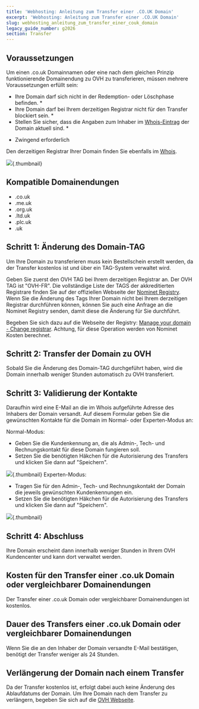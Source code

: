 ```yaml
---
title: 'Webhosting: Anleitung zum Transfer einer .CO.UK Domain'
excerpt: 'Webhosting: Anleitung zum Transfer einer .CO.UK Domain'
slug: webhosting_anleitung_zum_transfer_einer_couk_domain
legacy_guide_number: g2026
section: Transfer
---
```



## Voraussetzungen
Um einen .co.uk Domainnamen oder eine nach dem gleichen Prinzip funktionierende Domainendung zu OVH zu transferieren, müssen mehrere Voraussetzungen erfüllt sein:


- Ihre Domain darf sich nicht in der Redemption- oder Löschphase befinden. *
- Ihre Domain darf bei Ihrem derzeitigen Registrar nicht für den Transfer blockiert sein. *
- Stellen Sie sicher, dass die Angaben zum Inhaber im [Whois-Eintrag](https://www.ovh.com/cgi-bin/whois.pl) der Domain aktuell sind. *

* Zwingend erforderlich


Den derzeitigen Registrar Ihrer Domain finden Sie ebenfalls im [Whois](https://www.ovh.com/cgi-bin/whois.pl).

![](images/img_3485.jpg){.thumbnail}


## Kompatible Domainendungen

- .co.uk
- .me.uk
- .org.uk
- .ltd.uk
- .plc.uk
- .uk




## Schritt 1: Änderung des Domain-TAG
Um Ihre Domain zu transferieren muss kein Bestellschein erstellt werden, da der Transfer kostenlos ist und über ein TAG-System verwaltet wird.

Geben Sie zuerst den OVH TAG bei Ihrem derzeitigen Registrar an.
Der OVH TAG ist "OVH-FR".
Die vollständige Liste der TAGS der akkreditierten Registrare finden Sie auf der offiziellen Webseite der [Nominet Registry](http://www.nominet.uk/registrar-list).
Wenn Sie die Änderung des Tags Ihrer Domain nicht bei Ihrem derzeitigen Registrar durchführen können, können Sie auch eine Anfrage an die Nominet Registry senden, damit diese die Änderung für Sie durchführt.

Begeben Sie sich dazu auf die Webseite der Registry:
[Manage your domain - Change registrar](http://www.nominet.org.uk/uk-domain-names/manage-your-domain/change-registrar).
Achtung, für diese Operation werden von Nominet Kosten berechnet.


## Schritt 2: Transfer der Domain zu OVH
Sobald Sie die Änderung des Domain-TAG durchgeführt haben, wird die Domain innerhalb weniger Stunden automatisch zu OVH transferiert.


## Schritt 3: Validierung der Kontakte
Daraufhin wird eine E-Mail an die im Whois aufgeführte Adresse des Inhabers der Domain versandt.
Auf diesem Formular geben Sie die gewünschten Kontakte für die Domain im Normal- oder Experten-Modus an:

Normal-Modus:

- Geben Sie die Kundenkennung an, die als Admin-, Tech- und Rechnungskontakt für diese Domain fungieren soll.
- Setzen Sie die benötigten Häkchen für die Autorisierung des Transfers und klicken Sie dann auf "Speichern".



![](images/img_3487.jpg){.thumbnail}
Experten-Modus:

- Tragen Sie für den Admin-, Tech- und Rechnungskontakt der Domain die jeweils gewünschten Kundenkennungen ein.
- Setzen Sie die benötigten Häkchen für die Autorisierung des Transfers und klicken Sie dann auf "Speichern".



![](images/img_3486.jpg){.thumbnail}


## Schritt 4: Abschluss
Ihre Domain erscheint dann innerhalb weniger Stunden in Ihrem OVH Kundencenter und kann dort verwaltet werden.


## Kosten für den Transfer einer .co.uk Domain oder vergleichbarer Domainendungen
Der Transfer einer .co.uk Domain oder vergleichbarer Domainendungen ist kostenlos.


## Dauer des Transfers einer .co.uk Domain oder vergleichbarer Domainendungen
Wenn Sie die an den Inhaber der Domain versandte E-Mail bestätigen, benötigt der Transfer weniger als 24 Stunden.


## Verlängerung der Domain nach einem Transfer
Da der Transfer kostenlos ist, erfolgt dabei auch keine Änderung des Ablaufdatums der Domain.
Um Ihre Domain nach dem Transfer zu verlängern, begeben Sie sich auf die [OVH Webseite](https://www.ovh.de/).

